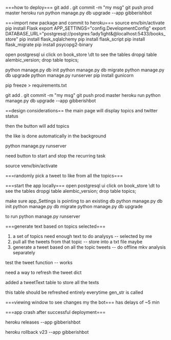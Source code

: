 ===how to deploy===
git add .
git commit -m "my msg"
git push prod master
heroku run python manage.py db upgrade --app gibberishbot

===import new package and commit to heroku===
source env/bin/activate
pip install Flask
export APP_SETTINGS="config.DevelopmentConfig"
export DATABASE_URL="postgresql://postgres:1ady1ight&@localhost:5433/books_store"
pip install flask_sqlalchemy
pip install flask_script
 pip install flask_migrate
pip install psycopg2-binary

open postgresql ui
click on book_store
\dt to see the tables
dropgi table alembic_version;
drop table topics;


python manage.py db init
python manage.py db migrate
python manage.py db upgrade
python manage.py runserver
pip install gunicorn

pip freeze > requirements.txt


git add .
git commit -m "my msg"
git push prod master
heroku run python manage.py db upgrade --app gibberishbot


==design considerations==
the main page will display topics and twitter status

then the button will add topics

the like is done automatically in the background

python manage.py runserver




need button to start and stop the recurring task

source venv/bin/activate


===randomly pick a tweet to like from all the topics===



===start the app locally===
open postgresql ui
click on book_store
\dt to see the tables
dropgi table alembic_version;
drop table topics;

make sure app_Settings is pointing to an existing db
python manage.py db init
python manage.py db migrate
python manage.py db upgrade


to run
python manage.py runserver


===generate text based on topics selected===
1. a set of topics need enough text to do analysys -- selected by me
2. pull all the tweets from that topic -- store into a txt file maybe
3. generate a tweet based on all the topic tweets -- do offline mkv analysis separately

test the tweet function -- works

need a way to refresh the tweet dict

added a tweetText table to store all the texts

this table should be refreshed entirely everytime gen_str is called




===viewing window to see changes my the bot===
has delays of ~5 min


===app crash after successful deployment===

heroku releases --app gibberishbot

heroku rollback v23 --app gibberishbot


